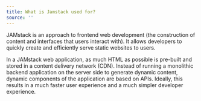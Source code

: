 ```yaml
---
title: What is Jamstack used for?
source: ''
---
```


JAMstack is an approach to frontend web development (the construction of content and interfaces that users interact with). It allows developers to quickly create and efficiently serve static websites to users.

In a JAMstack web application, as much HTML as possible is pre-built and stored in a content delivery network (CDN). Instead of running a monolithic backend application on the server side to generate dynamic content, dynamic components of the application are based on APIs. Ideally, this results in a much faster user experience and a much simpler developer experience.
